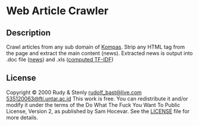 # Web Article Crawler

## Description
Crawl articles from any sub domain of [Kompas](http://www.kompas.com/).
Strip any HTML tag from the page and extract the main content (news).
Extracted news is output into .doc file ([news](/doc/articles.doc)) and .xls ([computed TF-IDF](/doc/tf-idf.xls))

## License
Copyright © 2000 Rudy & Stenly <rudolf_bast@live.com> <535120063@fti.untar.ac.id>
This work is free. You can redistribute it and/or modify it under the
terms of the Do What The Fuck You Want To Public License, Version 2,
as published by Sam Hocevar. See the [LICENSE](/LICENSE.md) file for more details.
